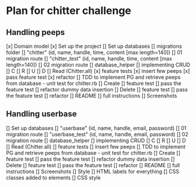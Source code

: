 # Plan for chitter challenge
## Handling peeps
  [x] Domain model
  [x] Set up the project
  [] Set up databases
    [] migrations folder
    [] "chitter" (id, name, handle, time, content [max length=140])
      [] 01 migration route
    [] "chitter_test" (id, name, handle, time, content [max length=140])
      [] 02 migration route
    [] database_helper
  [] implementing CRUD
    [] C [] R [] U [] D
    [] Read (Chitter.all)
      [x] feature tests
      [x] insert few peeps
      [x] pass feature test
      [x] refactor
      [] TDD to implement PG and retrieve peeps from database - unit test for chitter.rb
    [] Create
      [] feature test
      [] pass the feature test
      [] refactor dummy data insertion
    [] Delete
      [] feature test
      [] pass the feature test
      [] refactor
  [] README
    [] full instructions
    [] Screenshots
## Handling userbase
[] Set up databases
  [] "userbase" (id, name, handle, email, password)
    [] 01 migration route
  [] "userbase_test" (id, name, handle, email, password)
    [] 02 migration route
  [] database_helper
[] implementing CRUD
  [] C [] R [] U [] D
  [] Read (Chitter.all)
    [] feature tests
    [] insert few peeps
    [] TDD to implement PG and retrieve peeps from database - unit test for chitter.rb
  [] Create
    [] feature test
    [] pass the feature test
    [] refactor dummy data insertion
  [] Delete
    [] feature test
    [] pass the feature test
    [] refactor
[] README
  [] full instructions
  [] Screenshots
[] Style
  [] HTML labels for everything
  [] CSS classes added to elements
  [] CSS style

